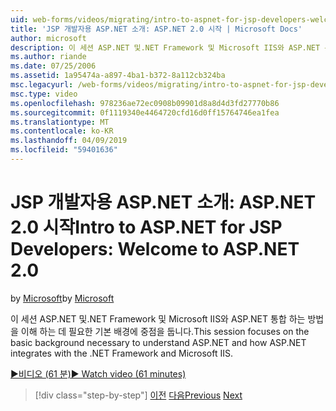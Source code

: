 ```yaml
---
uid: web-forms/videos/migrating/intro-to-aspnet-for-jsp-developers-welcome-to-aspnet-20
title: 'JSP 개발자용 ASP.NET 소개: ASP.NET 2.0 시작 | Microsoft Docs'
author: microsoft
description: 이 세션 ASP.NET 및.NET Framework 및 Microsoft IIS와 ASP.NET 통합 하는 방법을 이해 하는 데 필요한 기본 배경에 중점을 둡니다.
ms.author: riande
ms.date: 07/25/2006
ms.assetid: 1a95474a-a897-4ba1-b372-8a112cb324ba
msc.legacyurl: /web-forms/videos/migrating/intro-to-aspnet-for-jsp-developers-welcome-to-aspnet-20
msc.type: video
ms.openlocfilehash: 978236ae72ec0908b09901d8a8d4d3fd27770b86
ms.sourcegitcommit: 0f1119340e4464720cfd16d0ff15764746ea1fea
ms.translationtype: MT
ms.contentlocale: ko-KR
ms.lasthandoff: 04/09/2019
ms.locfileid: "59401636"
---
```

# <a name="intro-to-aspnet-for-jsp-developers-welcome-to-aspnet-20"></a><span data-ttu-id="643b4-103">JSP 개발자용 ASP.NET 소개: ASP.NET 2.0 시작</span><span class="sxs-lookup"><span data-stu-id="643b4-103">Intro to ASP.NET for JSP Developers: Welcome to ASP.NET 2.0</span></span>

<span data-ttu-id="643b4-104">by [Microsoft](https://github.com/microsoft)</span><span class="sxs-lookup"><span data-stu-id="643b4-104">by [Microsoft](https://github.com/microsoft)</span></span>

<span data-ttu-id="643b4-105">이 세션 ASP.NET 및.NET Framework 및 Microsoft IIS와 ASP.NET 통합 하는 방법을 이해 하는 데 필요한 기본 배경에 중점을 둡니다.</span><span class="sxs-lookup"><span data-stu-id="643b4-105">This session focuses on the basic background necessary to understand ASP.NET and how ASP.NET integrates with the .NET Framework and Microsoft IIS.</span></span>

[<span data-ttu-id="643b4-106">&#9654;비디오 (61 분)</span><span class="sxs-lookup"><span data-stu-id="643b4-106">&#9654; Watch video (61 minutes)</span></span>](https://channel9.msdn.com/Blogs/ASP-NET-Site-Videos/intro-to-aspnet-for-jsp-developers-welcome-to-aspnet-20)

> [!div class="step-by-step"]
> <span data-ttu-id="643b4-107">[이전](migrating-from-classic-asp-to-aspnet.md)
> [다음](intro-to-aspnet-for-jsp-developers-building-applications.md)</span><span class="sxs-lookup"><span data-stu-id="643b4-107">[Previous](migrating-from-classic-asp-to-aspnet.md)
[Next](intro-to-aspnet-for-jsp-developers-building-applications.md)</span></span>
